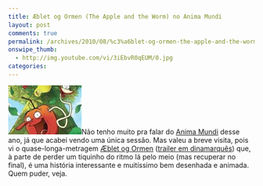 ```yaml
---
title: Æblet og Ormen (The Apple and the Worm) no Anima Mundi
layout: post
comments: true
permalink: /archives/2010/08/%c3%a6blet-og-ormen-the-apple-and-the-worm-no-anima-mundi.html/
onswipe_thumb:
  - http://img.youtube.com/vi/3iEbvR0qEUM/0.jpg
categories:
---
```

<img src="/wp-content/uploads/2010/08/apple_worm.jpg" alt="The Apple and the Worm" title="apple_worm" width="150" height="100" class="alignleft size-full wp-image-4406" />Não tenho muito pra falar do [Anima Mundi][1] desse ano, já que acabei vendo uma única sessão. Mas valeu a breve visita, pois vi o quase-longa-metragem [Æblet og Ormen][2] ([trailer em dinamarquês][3]) que, à parte de perder um tiquinho do ritmo lá pelo meio (mas recuperar no final), é uma história interessante e muitíssimo bem desenhada e animada. Quem puder, veja.

 [1]: http://www.animamundi.com.br/
 [2]: http://www.imdb.com/title/tt1183707/
 [3]: http://www.youtube.com/watch?v=3iEbvR0qEUM&#038;feature=player_embedded
